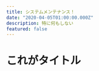 ```yaml
---
title: システムメンテナンス！
date: "2020-04-05T01:00:00.000Z"
description: 特に何もしない
featured: false
---
```


# これがタイトル